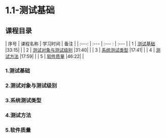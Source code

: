 # 1.1-测试基础

## 课程目录
| 序号 | 课程名称 | 学习时间 | 备注 |
| :---: | :--- | :--- : | :--- |
| 1 | [测试基础](http://www.maiziedu.com/course/442-5806/) |33:15|   |
| 2 | [测试对象与测试级别](http://www.maiziedu.com/course/442-5807/) |31:40|  |
| 3 | [系统测试类型](http://www.maiziedu.com/course/442-5808/) |17:41|  |
| 4 | [测试方法](http://www.maiziedu.com/course/442-5809/) |17:59|  |
| 5 | [软件质量](http://www.maiziedu.com/course/442-6314/) |46:22|  |

### 1.测试基础

### 2.测试对象与测试级别

### 3.系统测试类型

### 4.测试方法

### 5.软件质量



